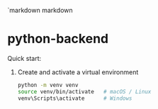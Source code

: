 `markdown
markdown
# python-backend

Quick start:

1. Create and activate a virtual environment
   ```bash
   python -m venv venv
   source venv/bin/activate   # macOS / Linux
   venv\Scripts\activate      # Windows